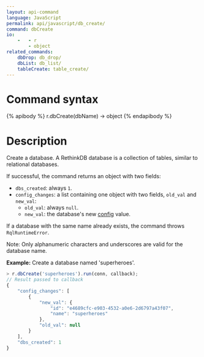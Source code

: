 ```yaml
---
layout: api-command
language: JavaScript
permalink: api/javascript/db_create/
command: dbCreate
io:
    -   - r
        - object
related_commands:
    dbDrop: db_drop/
    dbList: db_list/
    tableCreate: table_create/
---
```


# Command syntax #

{% apibody %}
r.dbCreate(dbName) &rarr; object
{% endapibody %}

# Description #

Create a database. A RethinkDB database is a collection of tables, similar to
relational databases.

If successful, the command returns an object with two fields:

* `dbs_created`: always `1`.
* `config_changes`: a list containing one object with two fields, `old_val` and `new_val`:
    * `old_val`: always `null`.
    * `new_val`: the database's new [config](/api/javascript/config) value.

If a database with the same name already exists, the command throws `RqlRuntimeError`.

Note: Only alphanumeric characters and underscores are valid for the database name.

__Example:__ Create a database named 'superheroes'.

```js
> r.dbCreate('superheroes').run(conn, callback);
// Result passed to callback
{
    "config_changes": [
        {
            "new_val": {
                "id": "e4689cfc-e903-4532-a0e6-2d6797a43f07",
                "name": "superheroes"
            },
            "old_val": null
        }
    ],
    "dbs_created": 1
}
```


